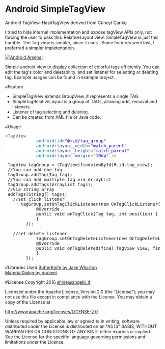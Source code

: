 # Android SimpleTagView
Android TagView-HashTagView derived from Cüneyt Çarıkçi

I tried to hide internal implementation and expose tagView APIs only,
not forcing the user to pass thru RelativeLayout view. SimpleTagView
is just this humble. The Tag view is simpler, since it uses <merge>.
Some features were lost, I preferred a simpler impletentation.

[![Android Arsenal](https://img.shields.io/badge/Android%20Arsenal-TagView-green.svg?style=flat)](https://android-arsenal.com/details/1/2566)

Simple android view to display collection of colorful tags efficiently.
You can edit the tag's color and deletability, and set listener for selecting or deleting tag. 
Example usages can be found in example project.


#Feature
* SimpleTagView extends GroupView, it represents a single TAG.
* SimpleTagRelativeLayout is a group of TAGs, allowing add, removal and listeners.
* Listener of tag selecting and deleting.
* Can be created from XML file or Java code.

#Usage
 <pre style='color:#000000;background:#ffffff;'><span style='color:#a65700; '>&lt;</span><span style='color:#5f5035; '>TagView</span>
            <span style='color:#007997; '>android</span><span style='color:#800080; '>:</span><span style='color:#274796; '>id</span><span style='color:#808030; '>=</span><span style='color:#800000; '>"</span><span style='color:#0000e6; '>@+id/tag_group</span><span style='color:#800000; '>"</span>
            <span style='color:#007997; '>android</span><span style='color:#800080; '>:</span><span style='color:#274796; '>layout_width</span><span style='color:#808030; '>=</span><span style='color:#800000; '>"</span><span style='color:#0000e6; '>match_parent</span><span style='color:#800000; '>"</span>
            <span style='color:#007997; '>android</span><span style='color:#800080; '>:</span><span style='color:#274796; '>layout_height</span><span style='color:#808030; '>=</span><span style='color:#800000; '>"</span><span style='color:#0000e6; '>match_parent</span><span style='color:#800000; '>"</span>
            <span style='color:#007997; '>android</span><span style='color:#800080; '>:</span><span style='color:#274796; '>layout_margin</span><span style='color:#808030; '>=</span><span style='color:#800000; '>"</span><span style='color:#0000e6; '>10dp</span><span style='color:#800000; '>"</span> <span style='color:#a65700; '>/></span>
</pre>
 
 <pre>
 TagView tagGroup = (TagView)findviewById(R.id.tag_view);
 //You can add one tag
 tagGroup.addTag(Tag tag);
 //You can add multiple tag via ArrayList
 tagGroup.addTags(ArrayList<Tag> tags);
 //Via string array
 addTags(String[] tags);
   //set click listener
      tagGroup.setOnTagClickListener(new OnTagClickListener() {
            @Override
            public void onTagClick(Tag tag, int position) {
            }
        });
        
   //set delete listener
            tagGroup.setOnTagDeleteListener(new OnTagDeleteListener() {
            @Override
            public void onTagDeleted(final TagView view, final Tag tag, final int position) {
            }
        });  
</pre>

#Libraries Used
<a href="http://jakewharton.github.io/butterknife/">ButterKnife by Jake Wharton</a></br>
<a href="https://github.com/drakeet/MaterialDialog">MaterialDialog by drakeet</a>

#License
Copyright 2016 shine@angelic.it

Licensed under the Apache License, Version 2.0 (the "License");
you may not use this file except in compliance with the License.
You may obtain a copy of the License at

   http://www.apache.org/licenses/LICENSE-2.0

Unless required by applicable law or agreed to in writing, software
distributed under the License is distributed on an "AS IS" BASIS,
WITHOUT WARRANTIES OR CONDITIONS OF ANY KIND, either express or implied.
See the License for the specific language governing permissions and
limitations under the License.
